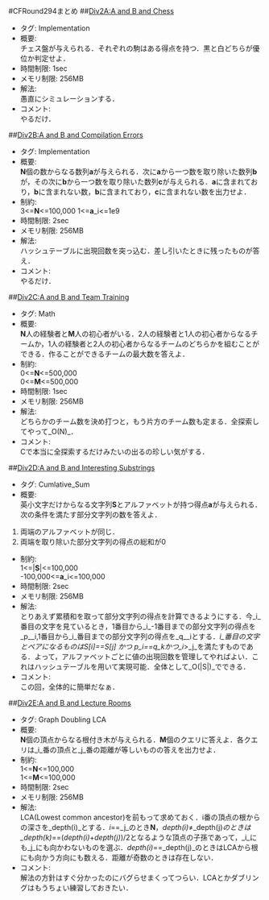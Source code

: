 #CFRound294まとめ
##[Div2A:A and B and Chess](http://codeforces.com/contest/519/problem/A)
+ タグ: Implementation
+ 概要:  
チェス盤が与えられる．それぞれの駒はある得点を持つ．黒と白どちらが優位か判定せよ．
+ 時間制限: 1sec
+ メモリ制限: 256MB
+ 解法:  
愚直にシミュレーションする．
+ コメント:  
やるだけ．

##[Div2B:A and B and Compilation Errors](http://codeforces.com/contest/519/problem/B)
+ タグ: Implementation
+ 概要:  
**N**個の数からなる数列**a**が与えられる．次に**a**から一つ数を取り除いた数列**b**が，その次に**b**から一つ数を取り除いた数列**c**が与えられる．**a**に含まれており，**b**に含まれない数，**b**に含まれており，**c**に含まれない数を出力せよ．
+ 制約:  
3<=**N**<=100,000
1<=**a**_i<=1e9
+ 時間制限: 2sec
+ メモリ制限: 256MB
+ 解法:  
ハッシュテーブルに出現回数を突っ込む．差し引いたときに残ったものが答え．
+ コメント:  
やるだけ．

##[Div2C:A and B and Team Training](http://codeforces.com/contest/519/problem/C)
+ タグ: Math
+ 概要:  
**N**人の経験者と**M**人の初心者がいる．2人の経験者と1人の初心者からなるチームか，1人の経験者と2人の初心者からなるチームのどちらかを組むことができる．作ることができるチームの最大数を答えよ．
+ 制約:  
0<=**N**<=500,000  
0<=**M**<=500,000
+ 時間制限: 1sec
+ メモリ制限: 256MB
+ 解法:  
どちらかのチーム数を決め打つと，もう片方のチーム数も定まる．全探索してやって_O(N)_．
+ コメント:  
Cで本当に全探索するだけみたいの出るの珍しい気がする．

##[Div2D:A and B and Interesting Substrings](http://codeforces.com/contest/519/problem/D)
+ タグ: Cumlative_Sum
+ 概要:  
英小文字だけからなる文字列**S**とアルファベットが持つ得点**a**が与えられる．次の条件を満たす部分文字列の数を答えよ．  
 1. 両端のアルファベットが同じ．
 2. 両端を取り除いた部分文字列の得点の総和が0
+ 制約:  
1<=|**S**|<=100,000  
-100,000<=**a**_i<=100,000
+ 時間制限: 2sec
+ メモリ制限: 256MB
+ 解法:  
とりあえず累積和を取って部分文字列の得点を計算できるようにする．今_i_番目の文字を見ているとき，1番目から_i_-1番目までの部分文字列の得点を_p_\_i,1番目から_i_番目までの部分文字列の得点を_q_\_iとする．_i_番目の文字とペアになるものはS[_i_]==S[_j_] かつ _p_\_i==_q_\_kかつ_i_>_j_を満たすものである．よって，アルファベットごとに値の出現回数を管理してやればよい．これはハッシュテーブルを用いて実現可能．全体として_O(|S|)_でできる．
+ コメント:  
この回，全体的に簡単だなぁ．

##[Div2E:A and B and Lecture Rooms](http://codeforces.com/contest/519/problem/E)
+ タグ: Graph Doubling LCA
+ 概要:  
**N**個の頂点からなる根付き木が与えられる．**M**個のクエリに答えよ．各クエリは_i_番の頂点と_j_番の距離が等しいものの答えを出力せよ．
+ 制約:  
1<=**N**<=100,000  
1<=**M**<=100,000
+ 時間制限: 2sec
+ メモリ制限: 256MB
+ 解法:  
LCA(Lowest common ancestor)を前もって求めておく．i番の頂点の根からの深さを_depth(i)_とする．_i_==_j_のとき**N**，_depth(i)_≠_depth(j)_のときは_depth(k)_==(_depth(i)_+_depth(j)_)/2となるような頂点の子孫であって，_i_にも_j_にも向かわないものを選ぶ．_depth(i)_==_depth(j)_のときはLCAから根にも向かう方向にも数える．距離が奇数のときは存在しない．
+ コメント:  
解法の方針はすぐ分かったのにバグらせまくってつらい．LCAとかダブリングはもうちょい練習しておきたい．
